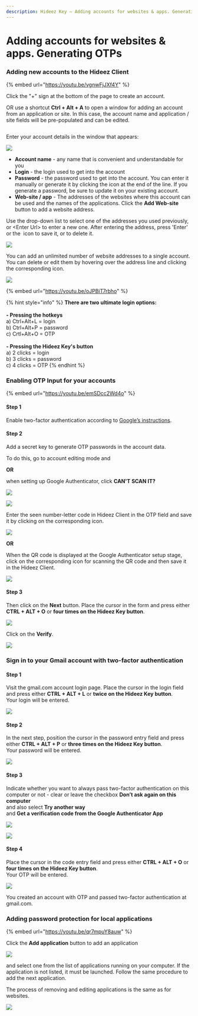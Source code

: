 ```yaml
---
description: Hideez Key — Adding accounts for websites & apps. Generating OTPs
---
```


# Adding accounts for websites & apps. Generating OTPs

### Adding new accounts to the Hideez Client

{% embed url="https://youtu.be/vgnwFjJXf4Y" %}

Click the "+" sign at the bottom of the page to create an account.&#x20;

OR use a shortcut **Ctrl + Alt + A** to open a window for adding an account from an application or site. In this case, the account name and application / site fields will be pre-populated and can be edited.

<figure><img src="../../.gitbook/assets/image (70).png" alt=""><figcaption></figcaption></figure>

Enter your account details in the window that appears:

![](<../../.gitbook/assets/image (125).png>)

* **Account name** - any name that is convenient and understandable for you&#x20;
* **Login** - the login used to get into the account&#x20;
* **Password** - the password used to get into the account. You can enter it manually or generate it by clicking the icon at the end of the line. If you generate a password, be sure to update it on your existing account.&#x20;
* **Web-site / app** - The addresses of the websites where this account can be used and the names of the applications. Click the **Add Web-site** button to add a website address.

Use the drop-down list to select one of the addresses you used previously, or \<Enter Url>  to enter a new one. After entering the address, press 'Enter' or the <img src="../../.gitbook/assets/изображение_2021-08-02_104528.png" alt="" data-size="line"> icon  to save it, or <img src="../../.gitbook/assets/изображение_2021-08-02_104546.png" alt="" data-size="line">to delete it.

![](<../../.gitbook/assets/image (119).png>)

You can add an unlimited number of website addresses to a single account. You can delete or edit them by hovering over the address line and clicking the corresponding icon.

![](<../../.gitbook/assets/image (120).png>)

{% embed url="https://youtu.be/oJPBiT7rbho" %}

{% hint style="info" %}
**There are two ultimate login options:**\
\
**- Pressing the hotkeys**\
a) Ctrl+Alt+L = login\
b) Ctrl+Alt+P = password\
c) Crtl+Alt+O = OTP\
\
**- Pressing the Hideez Key's button**\
a) 2 clicks = login\
b) 3 clicks = password\
c) 4 clicks = OTP
{% endhint %}

### Enabling OTP Input for your accounts

{% embed url="https://youtu.be/emSDcc2Wd4o" %}

#### Step 1

Enable two-factor authentication according to [Google’s instructions](https://support.google.com/accounts/answer/1066447?hl=en\&co=GENIE.Platform%3DAndroid\&oco=0).

#### Step 2

Add a secret key to generate OTP passwords in the account data.

To do this, go to account editing mode and&#x20;

**OR**&#x20;

when setting up Google Authenticator, click **CAN'T SCAN IT?**\
&#x20;&#x20;

![](<../../.gitbook/assets/image (219).png>)

![](<../../.gitbook/assets/image (76).png>)

Enter the seen number-letter code in Hideez Client in the OTP field and save it by clicking on the corresponding icon.

![](<../../.gitbook/assets/image (287).png>)

**OR**&#x20;

When the QR code is displayed at the Google Authenticator setup stage, click on the corresponding icon for scanning the QR code and then save it in the Hideez Client.

![](<../../.gitbook/assets/image (2).png>)

#### Step 3

Then click on the **Next** button. Place the cursor in the form and press either **CTRL + ALT + O** or **four times on the Hideez Key button**.

![](<../../.gitbook/assets/image (246).png>)

Click on the **Verify**.

![](<../../.gitbook/assets/image (220).png>)

### Sign in to your Gmail account with two-factor authentication

#### Step 1

Visit the gmail.com account login page. Place the cursor in the login field and press either **CTRL + ALT + L** or **twice on the Hideez Key button**. \
Your login will be entered.

![](<../../.gitbook/assets/image (1).png>)

#### Step 2

In the next step, position the cursor in the password entry field and press either **CTRL + ALT + P** or **three times on the Hideez Key button**. \
Your password will be entered.

![](<../../.gitbook/assets/image (213).png>)

#### Step 3

Indicate whether you want to always pass two-factor authentication on this computer or not - clear or leave the checkbox **Don’t ask again on this computer** \
and also select **Try another way** \
and **Get a verification code from the Google Authenticator App**

![](<../../.gitbook/assets/image (61).png>)

![](<../../.gitbook/assets/image (285).png>)

#### Step 4

Place the cursor in the code entry field and press either **CTRL + ALT + O** or **four times on the Hideez Key button**. \
Your OTP will be entered.

![](<../../.gitbook/assets/image (116).png>)

You created an account with OTP and passed two-factor authentication at gmail.com.

### Adding password protection for local applications

{% embed url="https://youtu.be/qr7mpuY8auw" %}

Click the **Add application** button  to add an application

![](<../../.gitbook/assets/image (175).png>)

and select one from the list of applications running on your computer. If the application is not listed, it must be launched. Follow the same procedure to add the next application.&#x20;

The process of removing and editing applications is the same as for websites.

![](<../../.gitbook/assets/image (274).png>)
